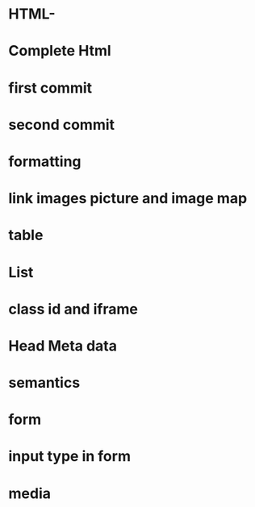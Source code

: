 # HTML-
# Complete Html
# first commit 
# second commit
# formatting
# link images picture and image map
# table
# List
# class id and iframe
# Head Meta data
# semantics
# form
# input type in form
# media
